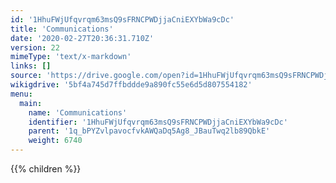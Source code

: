 ```yaml
---
id: '1HhuFWjUfqvrqm63msQ9sFRNCPWDjjaCniEXYbWa9cDc'
title: 'Communications'
date: '2020-02-27T20:36:31.710Z'
version: 22
mimeType: 'text/x-markdown'
links: []
source: 'https://drive.google.com/open?id=1HhuFWjUfqvrqm63msQ9sFRNCPWDjjaCniEXYbWa9cDc'
wikigdrive: '5bf4a745d7ffbddde9a890fc55e6d5d807554182'
menu:
  main:
    name: 'Communications'
    identifier: '1HhuFWjUfqvrqm63msQ9sFRNCPWDjjaCniEXYbWa9cDc'
    parent: '1q_bPYZvlpavocfvkAWQaDq5Ag8_JBauTwq2lb89QbkE'
    weight: 6740
---
```









{{% children %}}




